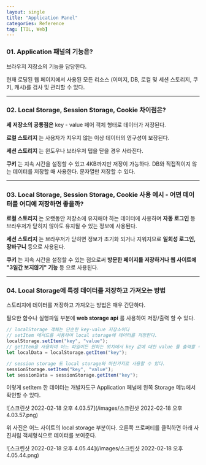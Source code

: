 ```yaml
---
layout: single
title: "Application Panel"
categories: Reference
tag: [TIL, Web]
---
```


### 01. Application 패널의 기능은?

브라우저 저장소의 기능을 담당한다.

현재 로딩된 웹 페이지에서 사용된 모든 리소스 (이미지, DB, 로컬 및 세션 스토리지, 쿠키, 캐시)를 검사 및 관리할 수 있다.

---

### 02. Local Storage, Session Storage, Cookie 차이점은?

**세 저장소의 공통점은** key - value 페어 객체 형태로 데이터가 저장된다.

**로컬 스토리지** 는 사용자가 지우지 않는 이상 데이터의 영구성이 보장된다.

**세션 스토리지** 는 윈도우나 브라우저 탭을 닫을 경우 사라진다.

**쿠키** 는 지속 시간을 설정할 수 있고 4KB까지만 저장이 가능하다. DB와 직접적이지 않는 데이터를 저장할 때 사용한다. 문자열만 저장할 수 있다.

---

### 03. Local Storage, Session Storage, Cookie 사용 예시 - 어떤 데이터를 어디에 저장하면 좋을까?

**로컬 스토리지** 는 오랫동안 저장소에 유지해야 하는 데이터에 사용하며 **자동 로그인** 등 브라우저가 닫히지 않아도 유지될 수 있는 정보에 사용된다.

**세션 스토리지** 는 브라우저가 닫히면 정보가 초기화 되거나 지워지므로 **일회성 로그인, 장바구니** 등으로 사용된다.

**쿠키** 는 지속 시간을 설정할 수 있는 점으로써 **방문한 페이지를 저장하거나 웹 사이트에 "3일간 보지않기" 기능** 등 으로 사용된다.

---

### 04. Local Storage에 특정 데이터를 저장하고 가져오는 방법

스토리지에 데이터를 저장하고 가져오는 방법은 매우 간단하다.

필요한 함수나 실행파일 부분에 **web storage api** 를 사용하여 저장/출력 할 수 있다.

```js
// localStorage 객체는 단순한 key-value 저장소이다
// setItem 메서드를 사용하여 local storage에 데이터를 저장한다.
localStorage.setItem("key", "value");
// getItem을 사용하여 어느 파일이든 원하는 위치에서 key 값에 대한 value 를 출력할 수 있다.
let localData = localStorage.getItem("key");

// session storage 도 local storage와 마찬가지로 사용할 수 있다.
sessionStorage.setItem("key", "value");
let sessionData = sessionStorage.getItem("key");
```

이렇게 setItem 한 데이터는 개발자도구 Application 페널에 왼쪽 Storage 메뉴에서 확인할 수 있다.

![스크린샷 2022-02-18 오후 4.03.57](/images/스크린샷 2022-02-18 오후 4.03.57.png)

위 사진은 어느 사이트의 local storage 부분이다. 오른쪽 프로퍼티를 클릭하면 아래 사진처럼 객체형식으로 데이터를 보여준다.

![스크린샷 2022-02-18 오후 4.05.44](/images/스크린샷 2022-02-18 오후 4.05.44.png)
